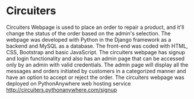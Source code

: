 # Circuiters 
Circuiters Webpage is used to place an order to repair a product, and it'll change the status of the order based on the admin's selection.
The webpage was developed with Python in the Django framework as a backend and MySQL as a database.
The front-end was coded with HTML, CSS, Bootstrap and basic JavaScript.
The circuiters webpage has signup and login functionality and also has an admin page that can be accessed only by an admin with valid credentials. 
The admin page will display all the messages and orders initiated by customers in a categorized manner and have an option to accept or reject the order.
The circuiters webpage was deployed on PythonAnywhere web hosting service http://circuiters.pythonanywhere.com/signup
